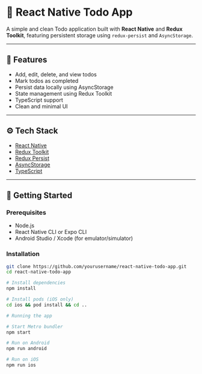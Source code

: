 # 📝 React Native Todo App

A simple and clean Todo application built with **React Native** and **Redux Toolkit**, featuring persistent storage using `redux-persist` and `AsyncStorage`.

---

## 📱 Features

- Add, edit, delete, and view todos
- Mark todos as completed
- Persist data locally using AsyncStorage
- State management using Redux Toolkit
- TypeScript support
- Clean and minimal UI

---

## ⚙️ Tech Stack

- [React Native](https://reactnative.dev/)
- [Redux Toolkit](https://redux-toolkit.js.org/)
- [Redux Persist](https://github.com/rt2zz/redux-persist)
- [AsyncStorage](https://github.com/react-native-async-storage/async-storage)
- [TypeScript](https://www.typescriptlang.org/)

---

## 🚀 Getting Started

### Prerequisites

- Node.js
- React Native CLI or Expo CLI
- Android Studio / Xcode (for emulator/simulator)

### Installation

```bash
git clone https://github.com/yourusername/react-native-todo-app.git
cd react-native-todo-app

# Install dependencies
npm install

# Install pods (iOS only)
cd ios && pod install && cd ..

# Running the app

# Start Metro bundler
npm start

# Run on Android
npm run android

# Run on iOS
npm run ios
```

